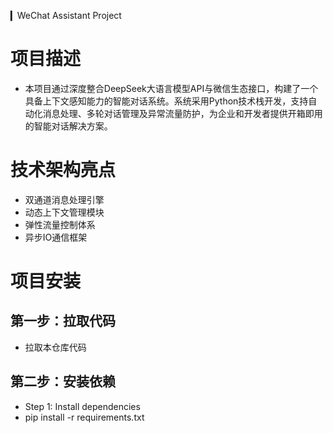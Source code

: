 ▎WeChat Assistant Project

# 项目描述

* 本项目通过深度整合DeepSeek大语言模型API与微信生态接口，构建了一个具备上下文感知能力的智能对话系统。系统采用Python技术栈开发，支持自动化消息处理、多轮对话管理及异常流量防护，为企业和开发者提供开箱即用的智能对话解决方案。

# 技术架构亮点
* 双通道消息处理引擎
* 动态上下文管理模块
* 弹性流量控制体系
* 异步IO通信框架

# 项目安装

## 第一步：拉取代码
* 拉取本仓库代码

## 第二步：安装依赖
* Step 1: Install dependencies
* pip install -r requirements.txt


